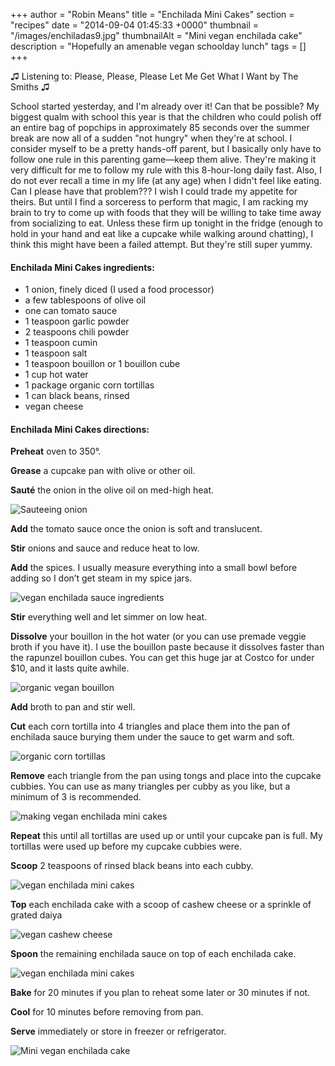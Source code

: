 +++
author = "Robin Means"
title = "Enchilada Mini Cakes"
section = "recipes"
date = "2014-09-04 01:45:33 +0000"
thumbnail = "/images/enchiladas9.jpg"
thumbnailAlt = "Mini vegan enchilada cake"
description = "Hopefully an amenable vegan schoolday lunch"
tags = []
+++

♫&nbsp;Listening to: Please, Please, Please Let Me Get What I Want by The Smiths ♫

School started yesterday, and I'm already over it! Can that be possible? My biggest qualm with school this year is that the children who could polish off an entire bag of popchips in approximately 85 seconds over the summer break are now all of a sudden "not hungry" when they're at school. I consider myself to be a pretty hands-off parent, but I basically only have to follow one rule in this parenting game—keep them alive. They're making it very difficult for me to follow my rule with this 8-hour-long daily fast.&nbsp;Also, I do not ever recall a time in my life (at any age) when I didn't feel like eating. Can I please have that problem??? I wish I could trade my appetite for theirs. But until I find a sorceress&nbsp;to perform that magic, I am racking my brain to try to come up with foods that they will be willing to take time away from socializing to eat. Unless these firm up tonight in the fridge (enough to hold in your hand and eat like a cupcake while walking around chatting), I think this might have been a failed attempt. But they're still super yummy.

#### Enchilada Mini Cakes ingredients:

- 1 onion, finely diced (I used a food processor)
- a few tablespoons of olive oil
- one can tomato sauce
- 1 teaspoon garlic powder
- 2 teaspoons chili powder
- 1 teaspoon cumin
- 1 teaspoon salt
- 1 teaspoon bouillon or 1 bouillon cube
- 1 cup hot water
- 1 package organic corn tortillas
- 1 can black beans, rinsed
- vegan cheese

#### Enchilada Mini Cakes directions:

**Preheat** oven to 350°.

**Grease** a cupcake pan with olive or other oil.

**Sauté** the onion in the olive oil on med-high heat.

![Sauteeing onion](/images/enchiladas1.jpg)

**Add** the tomato sauce once the onion is soft and translucent.

**Stir** onions and sauce and reduce heat to low.

**Add** the spices. I usually measure everything into a small bowl before adding so I don’t get steam in my spice jars.

![vegan enchilada sauce ingredients](/images/enchiladas2.jpg)

**Stir** everything well and let simmer on low heat.

**Dissolve** your bouillon in the hot water (or you can use premade veggie broth if you have it). I use the bouillon paste because it dissolves faster than the rapunzel bouillon cubes. You can get this huge jar at Costco for under $10, and it lasts quite awhile.

![organic vegan bouillon](/images/enchiladas3.jpg)

**Add** broth to pan and stir well.

**Cut** each corn tortilla into 4 triangles and place them into the pan of enchilada sauce burying them under the sauce to get warm and soft.

![organic corn tortillas](/images/enchiladas4.jpg)

**Remove** each triangle from the pan using tongs and place into the cupcake cubbies. You can use as many triangles per cubby as you like, but a minimum of 3 is recommended.

![making vegan enchilada mini cakes](/images/enchiladas5.jpg)

**Repeat** this until all tortillas are used up or until your cupcake pan is full. My tortillas were used up before my cupcake cubbies were.

**Scoop** 2 teaspoons of rinsed black beans into each cubby.

![vegan enchilada mini cakes](/images/enchiladas6.jpg)

**Top** each enchilada cake with a scoop of cashew cheese or a sprinkle of grated daiya

![vegan cashew cheese](/images/enchiladas7.jpg)

**Spoon** the remaining enchilada sauce on top of each enchilada cake.

![vegan enchilada mini cakes](/images/enchiladas8.jpg)

**Bake** for 20 minutes if you plan to reheat some later or 30 minutes if not.

**Cool** for 10 minutes before removing from pan.

**Serve** immediately or store in freezer or refrigerator.

![Mini vegan enchilada cake](/images/enchiladas9.jpg)

